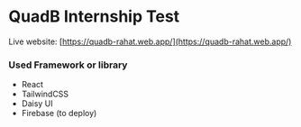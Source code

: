 # QuadB Internship Test

Live website: [https://quadb-rahat.web.app/](https://quadb-rahat.web.app/)

### Used Framework or library

- React
- TailwindCSS
- Daisy UI
- Firebase (to deploy)
